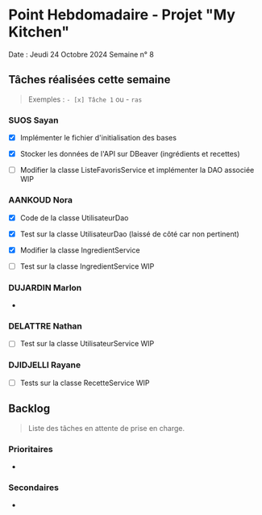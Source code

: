 # Point Hebdomadaire - Projet "My Kitchen"

Date : Jeudi 24 Octobre 2024
Semaine n° 8

## Tâches réalisées cette semaine

> Exemples : `- [x] Tâche 1` ou - `ras`

### SUOS Sayan

- [X] Implémenter le fichier d'initialisation des bases
- [X] Stocker les données de l'API sur DBeaver (ingrédients et recettes)
- [ ] Modifier la classe ListeFavorisService et implémenter la DAO associée WIP


### AANKOUD Nora
- [X] Code de la classe UtilisateurDao 
- [X] Test sur la classe UtilisateurDao (laissé de côté car non pertinent)
- [X] Modifier la classe IngredientService
- [ ] Test sur la classe IngredientService WIP


### DUJARDIN Marlon

-

### DELATTRE Nathan


- [ ] Test sur la classe UtilisateurService WIP

### DJIDJELLI Rayane

- [ ] Tests sur la classe RecetteService WIP

## Backlog

> Liste des tâches en attente de prise en charge.

### Prioritaires

-

### Secondaires

-
